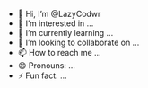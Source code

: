 - 👋 Hi, I’m @LazyCodwr
- 👀 I’m interested in ...
- 🌱 I’m currently learning ...
- 💞️ I’m looking to collaborate on ...
- 📫 How to reach me ...
- 😄 Pronouns: ...
- ⚡ Fun fact: ...

<!---
LazyCodwr/LazyCodwr is a ✨ special ✨ repository because its `README.md` (this file) appears on your GitHub profile.
You can click the Preview link to take a look at your changes.
--->
